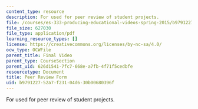 ```yaml
---
content_type: resource
description: For used for peer review of student projects.
file: /courses/es-333-producing-educational-videos-spring-2015/b979122752a7f23104d630b00680396f_MITES_333S15_peer-review.pdf
file_size: 627030
file_type: application/pdf
learning_resource_types: []
license: https://creativecommons.org/licenses/by-nc-sa/4.0/
ocw_type: OCWFile
parent_title: Final Video
parent_type: CourseSection
parent_uid: 626d1541-7fc7-668e-a7fb-4f71f5cedbfe
resourcetype: Document
title: Peer Review Form
uid: b9791227-52a7-f231-04d6-30b00680396f
---
```

For used for peer review of student projects.